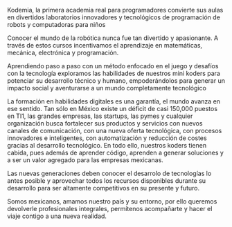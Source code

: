 Kodemia, la primera academia real para programadores convierte sus aulas en divertidos laboratorios innovadores y tecnológicos de programación de robots y computadoras para niños

Conocer el mundo de la robótica nunca fue tan divertido y apasionante. A través de estos cursos incentivamos el aprendizaje en matemáticas, mecánica, electrónica y programación.

Aprendiendo paso a paso con un método enfocado en el juego y desafíos con la tecnología exploramos las habilidades de nuestros  mini koders para potenciar su desarrollo técnico y humano, empoderándolos para generar un impacto social y aventurarse a un mundo completamente tecnológico

La formación en habilidades digitales es una garantía, el mundo avanza en ese sentido. Tan sólo en México existe un déficit de  casi 150,000 puestos en TI1, las grandes empresas, las startups, las pymes y cualquier organización busca fortalecer sus productos y servicios con nuevos canales de comunicación, con una nueva oferta tecnológica, con procesos innovadores e  inteligentes, con automatización y reducción de costes gracias al desarrollo tecnológico. En todo ello, nuestros koders tienen cabida, pues además de aprender código, aprenden a generar soluciones y a ser un valor agregado para las empresas mexicanas.

Las nuevas generaciones deben conocer el desarrolo de tecnologías lo antes posible y aprovechar todos los recursos disponibles durante su desarrollo para ser altamente competitivos en su presente y futuro.

Somos mexicanos, amamos nuestro país y su entorno, por ello queremos devolverle profesionales integrales, permítenos acompañarte y hacer el viaje contigo a una nueva realidad.